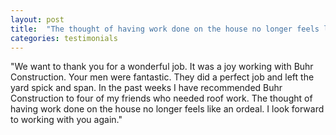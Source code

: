 ```yaml
---
layout: post
title:  "The thought of having work done on the house no longer feels like an ordeal..."
categories: testimonials
---
```


"We want to thank you for a wonderful job. It was a joy working with Buhr Construction. Your men were fantastic. They did a perfect job and left the yard spick and span. In the past weeks I have recommended Buhr Construction to four of my friends who needed roof work. The thought of having work done on the house no longer feels like an ordeal. I look forward to working with you again."





